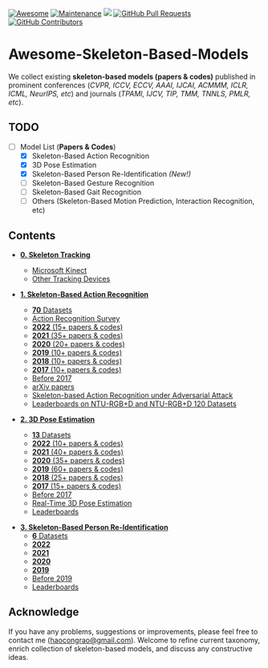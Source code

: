 [![Awesome](https://cdn.rawgit.com/sindresorhus/awesome/d7305f38d29fed78fa85652e3a63e154dd8e8829/media/badge.svg)](https://github.com/Kali-Hac/Awesome-Skeleton-Based-Models)
[![Maintenance](https://img.shields.io/badge/Maintained%3F-YES-green.svg)](https://github.com/Kali-Hac/Awesome-Skeleton-Based-Models/graphs/commit-activity)
![](https://img.shields.io/github/license/Kali-Hac/Awesome-Skeleton-Based-Models)
[![GitHub Pull Requests](https://img.shields.io/github/issues-pr/Kali-Hac/Awesome-Skeleton-Based-Models?color=green&style=plastic)](https://github.com/Kali-Hac/Awesome-Skeleton-Based-Models/network/members)
[![GitHub Contributors](https://img.shields.io/github/contributors/Kali-Hac/Awesome-Skeleton-Based-Models?color=green&style=plastic)](https://github.com/Kali-Hac/Awesome-Skeleton-Based-Models/network/members)



# Awesome-Skeleton-Based-Models <!-- omit in toc --> 
We collect existing **skeleton-based models (papers & codes)** published in prominent conferences (*CVPR, ICCV, ECCV, AAAI, IJCAI, ACMMM, ICLR, ICML, NeurIPS, etc*) and journals (*TPAMI, IJCV, TIP, TMM, TNNLS, PMLR, etc*).


## TODO <!-- omit in toc -->

- [ ] Model List (**Papers & Codes**)
  - [x] Skeleton-Based Action Recognition
  - [x] 3D Pose Estimation
  - [x] Skeleton-Based Person Re-Identification *(New!)*
  - [ ] Skeleton-Based Gesture Recognition
  - [ ] Skeleton-Based Gait Recognition
  - [ ] Others (Skeleton-Based Motion Prediction, Interaction Recognition, etc)

## Contents <!-- omit in toc -->

 * [**0. Skeleton Tracking**](https://github.com/Kali-Hac/Awesome-Skeleton-Based-Models/tree/main/skeleton-tracking)
   * [Microsoft Kinect](https://github.com/Kali-Hac/Awesome-Skeleton-Based-Models/tree/main/skeleton-tracking#microsoft-kinect)
   * [Other Tracking Devices](https://github.com/Kali-Hac/Awesome-Skeleton-Based-Models/tree/main/skeleton-tracking#other-tracking-devices)
 * [**1. Skeleton-Based Action Recognition**](https://github.com/Kali-Hac/Awesome-Skeleton-Based-Models/tree/main/skeleton-based-action-recognition)
   * [**70** Datasets](https://github.com/Kali-Hac/Awesome-Skeleton-Based-Models/tree/main/skeleton-based-action-recognition#popular-datasets)
   * [Action Recognition Survey](https://github.com/Kali-Hac/Awesome-Skeleton-Based-Models/tree/main/skeleton-based-action-recognition#action-recognition-survey)
   * [**2022** (15+ papers & codes)](https://github.com/Kali-Hac/Awesome-Skeleton-Based-Models/tree/main/skeleton-based-action-recognition#2022-action-recognition)
   * [**2021** (35+ papers & codes)](https://github.com/Kali-Hac/Awesome-Skeleton-Based-Models/tree/main/skeleton-based-action-recognition#2021-action-recognition)
   * [**2020** (20+ papers & codes)](https://github.com/Kali-Hac/Awesome-Skeleton-Based-Models/tree/main/skeleton-based-action-recognition#2020-action-recognition)
   * [**2019** (10+ papers & codes)](https://github.com/Kali-Hac/Awesome-Skeleton-Based-Models/tree/main/skeleton-based-action-recognition#2019-action-recognition)
   * [**2018** (10+ papers & codes)](https://github.com/Kali-Hac/Awesome-Skeleton-Based-Models/tree/main/skeleton-based-action-recognition#2018-action-recognition)
   * [**2017** (10+ papers & codes)](https://github.com/Kali-Hac/Awesome-Skeleton-Based-Models/tree/main/skeleton-based-action-recognition#2017-action-recognition)
   * [Before 2017](https://github.com/Kali-Hac/Awesome-Skeleton-Based-Models/tree/main/skeleton-based-action-recognition#before-2017-action-recognition)
   * [arXiv papers](https://github.com/Kali-Hac/Awesome-Skeleton-Based-Models/tree/main/skeleton-based-action-recognition#arxiv-papers-action-recognition)
   * [Skeleton-based Action Recognition under Adversarial Attack](https://github.com/Kali-Hac/Awesome-Skeleton-Based-Models/tree/main/skeleton-based-action-recognition#skeleton-based-action-recognition-under-adversarial-attack)
   * [Leaderboards on NTU-RGB+D and NTU-RGB+D 120 Datasets](https://github.com/Kali-Hac/Awesome-Skeleton-Based-Models/tree/main/skeleton-based-action-recognition#LeaderboardsonNTU-RGBDandNTU-RGBD120Datasets)
 



 * [**2. 3D Pose Estimation**](https://github.com/Kali-Hac/Awesome-Skeleton-Based-Models/tree/main/3D-pose-estimation)
   * [**13** Datasets](https://github.com/Kali-Hac/Awesome-Skeleton-Based-Models/tree/main/3D-pose-estimation#datasets)
   * [**2022** (10+ papers & codes)](https://github.com/Kali-Hac/Awesome-Skeleton-Based-Models/tree/main/3D-pose-estimation#2022-3d-pose-estimationn)
   * [**2021** (40+ papers & codes)](https://github.com/Kali-Hac/Awesome-Skeleton-Based-Models/tree/main/3D-pose-estimation#2021-3d-pose-estimation)
   * [**2020** (35+ papers & codes)](https://github.com/Kali-Hac/Awesome-Skeleton-Based-Models/tree/main/3D-pose-estimation#2020-3d-pose-estimation)
   * [**2019** (60+ papers & codes)](https://github.com/Kali-Hac/Awesome-Skeleton-Based-Models/tree/main/3D-pose-estimation#2019-3d-pose-estimation)
   * [**2018** (25+ papers & codes)](https://github.com/Kali-Hac/Awesome-Skeleton-Based-Models/tree/main/3D-pose-estimation#2018-3d-pose-estimation)
   * [**2017** (15+ papers & codes)](https://github.com/Kali-Hac/Awesome-Skeleton-Based-Models/tree/main/3D-pose-estimation#2017-3d-pose-estimation)
   * [Before 2017](https://github.com/Kali-Hac/Awesome-Skeleton-Based-Models/tree/main/3D-pose-estimation#before-2017-3d-pose-estimation)
   * [Real-Time 3D Pose Estimation](https://github.com/Kali-Hac/Awesome-Skeleton-Based-Models/tree/main/3D-pose-estimation#real-time-3d-pose-estimation)
   * [Leaderboards](https://github.com/Kali-Hac/Awesome-Skeleton-Based-Models/tree/main/3D-pose-estimation#leaderboards-3d-pose-estimation)
 

- [**3. Skeleton-Based Person Re-Identification**](https://github.com/Kali-Hac/Awesome-Skeleton-Based-Models/tree/main/skeleton-based-person-reID#skeleton-based-person-re-identification-s-reid)
  - [**6** Datasets](https://github.com/Kali-Hac/Awesome-Skeleton-Based-Models/tree/main/skeleton-based-person-reID#datasets)
  - [**2022**](https://github.com/Kali-Hac/Awesome-Skeleton-Based-Models/tree/main/skeleton-based-person-reID#2022-s-reid)
  - [**2021**](https://github.com/Kali-Hac/Awesome-Skeleton-Based-Models/tree/main/skeleton-based-person-reID#2021-s-reid)
  - [**2020**](https://github.com/Kali-Hac/Awesome-Skeleton-Based-Models/tree/main/skeleton-based-person-reID#2020-s-reid)
  - [**2019**](https://github.com/Kali-Hac/Awesome-Skeleton-Based-Models/tree/main/skeleton-based-person-reID#2019-s-reid)
  - [Before 2019](https://github.com/Kali-Hac/Awesome-Skeleton-Based-Models/tree/main/skeleton-based-person-reID#before-2019-s-reid)
  - [Leaderboards](https://github.com/Kali-Hac/Awesome-Skeleton-Based-Models/tree/main/skeleton-based-person-reID#leaderboards)





<!-- - [5. Gesture Recognition](https://github.com/Kali-Hac/Awesome-Skeleton-Based-Models/tree/main/skeleton-based-person-reID#skeleton-based-person-re-identification-s-reid)
  - [5.1 Datasets](https://github.com/Kali-Hac/Awesome-Skeleton-Based-Models/tree/main/skeleton-based-person-reID#datasets)
  - [5.2 Papers/Models in 2022 (Currently 1)](https://github.com/Kali-Hac/Awesome-Skeleton-Based-Models/tree/main/skeleton-based-person-reID#2022-s-reid)
  - [5.3 Papers/Models in 2021 (Totally 2)](https://github.com/Kali-Hac/Awesome-Skeleton-Based-Models/tree/main/skeleton-based-person-reID#2021-s-reid)
  - [5.4 Papers/Models in 2020 (Totally 2)](https://github.com/Kali-Hac/Awesome-Skeleton-Based-Models/tree/main/skeleton-based-person-reID#2020-s-reid)
  - [5.5 Papers/Models in 2019 (Totally 2)](https://github.com/Kali-Hac/Awesome-Skeleton-Based-Models/tree/main/skeleton-based-person-reID#2019-s-reid)
  - [5.6 Papers/Models Before 2019 (Totally 4)](https://github.com/Kali-Hac/Awesome-Skeleton-Based-Models/tree/main/skeleton-based-person-reID#before-2019-s-reid)
  - [5.7 Leaderboards](https://github.com/Kali-Hac/Awesome-Skeleton-Based-Models/tree/main/skeleton-based-person-reID#leaderboards) -->

## Acknowledge
If you have any problems, suggestions or improvements, please feel free to contact me (haocongrao@gmail.com). Welcome to refine current taxonomy, enrich collection of skeleton-based models, and discuss any constructive ideas.


